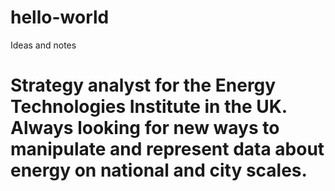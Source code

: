 # hello-world
Ideas and notes
# Strategy analyst for the Energy Technologies Institute in the UK. Always looking for new ways to manipulate and represent data about energy on national and city scales. 
